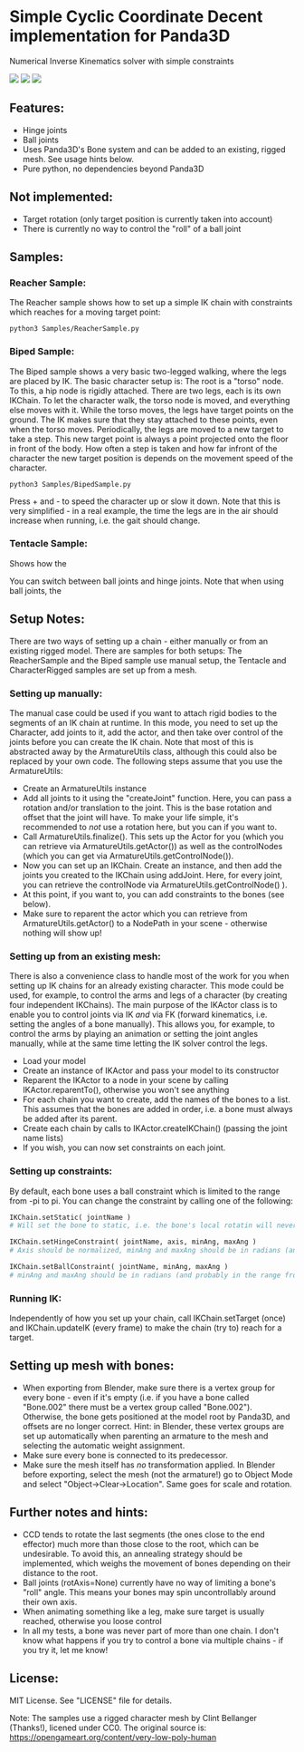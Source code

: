 Simple Cyclic Coordinate Decent implementation for Panda3D
===========================================================
Numerical Inverse Kinematics solver with simple constraints

![](IK-2021-03-08_22.14.25.gif)
![](Biped.gif)
![](CCDIK-2020-12-29_17.31.24.gif)

Features:
---------
- Hinge joints
- Ball joints
- Uses Panda3D's Bone system and can be added to an existing, rigged mesh. See usage hints below.
- Pure python, no dependencies beyond Panda3D

Not implemented:
----------------
- Target rotation (only target position is currently taken into account)
- There is currently no way to control the "roll" of a ball joint

Samples:
---------------

### Reacher Sample: ###

The Reacher sample shows how to set up a simple IK chain with constraints which reaches for a moving target point:

```
python3 Samples/ReacherSample.py
```

### Biped Sample: ###

The Biped sample shows a very basic two-legged walking, where the legs are placed by IK. The basic character setup is: The root is a "torso" node. To this, a hip node is rigidly attached. There are two legs, each is its own IKChain. To let the character walk, the torso node is moved, and everything else moves with it.
While the torso moves, the legs have target points on the ground. The IK makes sure that they stay attached to these points, even when the torso moves. Periodically, the legs are moved to a new target to take a step. This new target point is always a point projected onto the floor in front of the body. How often a step is taken and how far infront of the character the new target position is depends on the movement speed of the character.

```
python3 Samples/BipedSample.py
```

Press + and - to speed the character up or slow it down. Note that this is very simplified - in a real example, the time the legs are in the air should increase when running, i.e. the gait should change.

### Tentacle Sample: ###

Shows how the 

You can switch between ball joints and hinge joints. Note that when using ball joints, the 

Setup Notes:
------------

There are two ways of setting up a chain - either manually or from an existing rigged model. There are samples for both setups: The ReacherSample and the Biped sample use manual setup, the Tentacle and CharacterRigged samples are set up from a mesh.

### Setting up manually:
The manual case could be used if you want to attach rigid bodies to the segments of an IK chain at runtime. In this mode, you need to set up the Character, add joints to it, add the actor, and then take over control of the joints before you can create the IK chain. Note that most of this is abstracted away by the ArmatureUtils class, although this could also be replaced by your own code. The following steps assume that you use the ArmatureUtils:

- Create an ArmatureUtils instance
- Add all joints to it using the "createJoint" function. Here, you can pass a rotation and/or translation to the joint. This is the base rotation and offset that the joint will have. To make your life simple, it's recommended to _not_ use a rotation here, but you can if you want to.
- Call ArmatureUtils.finalize(). This sets up the Actor for you (which you can retrieve via ArmatureUtils.getActor()) as well as the controlNodes (which you can get via ArmatureUtils.getControlNode()).
- Now you can set up an IKChain. Create an instance, and then add the joints you created to the IKChain using addJoint. Here, for every joint, you can retrieve the controlNode via ArmatureUtils.getControlNode() ).
- At this point, if you want to, you can add constraints to the bones (see below).
- Make sure to reparent the actor which you can retrieve from ArmatureUtils.getActor() to a NodePath in your scene - otherwise nothing will show up!

### Setting up from an existing mesh:

There is also a convenience class to handle most of the work for you when setting up IK chains for an already existing character. This mode could be used, for example, to control the arms and legs of a character (by creating four independent IKChains). The main purpose of the IKActor class is to enable you to control joints via IK _and_ via FK (forward kinematics, i.e. setting the angles of a bone manually). This allows you, for example, to control the arms by playing an animation or setting the joint angles manually, while at the same time letting the IK solver control the legs.

- Load your model
- Create an instance of IKActor and pass your model to its constructor
- Reparent the IKActor to a node in your scene by calling IKActor.reparentTo(), otherwise you won't see anything
- For each chain you want to create, add the names of the bones to a list. This assumes that the bones are added in order, i.e. a bone must always be added after its parent.
- Create each chain by calls to IKActor.createIKChain() (passing the joint name lists)
- If you wish, you can now set constraints on each joint.

### Setting up constraints: ###

By default, each bone uses a ball constraint which is limited to the range from -pi to pi. You can change the constraint by calling one of the following:

```python
IKChain.setStatic( jointName )
# Will set the bone to static, i.e. the bone's local rotatin will never be changed by the IK solver.
```
```python
IKChain.setHingeConstraint( jointName, axis, minAng, maxAng )
# Axis should be normalized, minAng and maxAng should be in radians (and probably in the range from -pi to pi).
```
```python
IKChain.setBallConstraint( jointName, minAng, maxAng )
# minAng and maxAng should be in radians (and probably in the range from -pi to pi).
```

### Running IK: ###

Independently of how you set up your chain, call IKChain.setTarget (once) and IKChain.updateIK (every frame) to make the chain (try to) reach for a target.

Setting up mesh with bones:
---------------------------
- When exporting from Blender, make sure there is a vertex group for every bone - even if it's empty (i.e. if you have a bone called "Bone.002" there must be a vertex group called "Bone.002"). Otherwise, the bone gets positioned at the model root by Panda3D, and offsets are no longer correct. Hint: in Blender, these vertex groups are set up automatically when parenting an armature to the mesh and selecting the automatic weight assignment.
- Make sure every bone is connected to its predecessor.
- Make sure the mesh itself has _no_ transformation applied. In Blender before exporting, select the mesh (not the armature!) go to Object Mode and select "Object->Clear->Location". Same goes for scale and rotation.

Further notes and hints:
--------
- CCD tends to rotate the last segments (the ones close to the end effector) much more than those close to the root, which can be undesirable. To avoid this, an annealing strategy should be implemented, which weighs the movement of bones depending on their distance to the root.
- Ball joints (rotAxis=None) currently have no way of limiting a bone's "roll" angle. This means your bones may spin uncontrollably around their own axis.
- When animating something like a leg, make sure target is usually reached, otherwise you loose control
- In all my tests, a bone was never part of more than one chain. I don't know what happens if you try to control a bone via multiple chains - if you try it, let me know!

License:
---------------------------

MIT License. See "LICENSE" file for details.

Note: The samples use a rigged character mesh by Clint Bellanger (Thanks!), licened under CC0. The original source is: https://opengameart.org/content/very-low-poly-human
